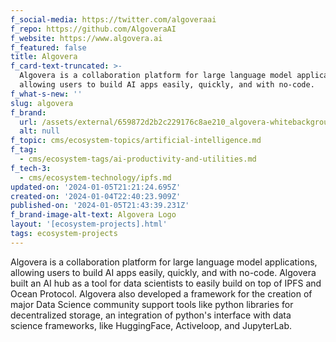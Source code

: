 ```yaml
---
f_social-media: https://twitter.com/algoveraai
f_repo: https://github.com/AlgoveraAI
f_website: https://www.algovera.ai
f_featured: false
title: Algovera
f_card-text-truncated: >-
  Algovera is a collaboration platform for large language model applications,
  allowing users to build AI apps easily, quickly, and with no-code.
f_what-s-new: ''
slug: algovera
f_brand:
  url: /assets/external/659872d2b2c229176c8ae210_algovera-whitebackground.png
  alt: null
f_topic: cms/ecosystem-topics/artificial-intelligence.md
f_tag:
  - cms/ecosystem-tags/ai-productivity-and-utilities.md
f_tech-3:
  - cms/ecosystem-technology/ipfs.md
updated-on: '2024-01-05T21:21:24.695Z'
created-on: '2024-01-04T22:40:23.909Z'
published-on: '2024-01-05T21:43:39.231Z'
f_brand-image-alt-text: Algovera Logo
layout: '[ecosystem-projects].html'
tags: ecosystem-projects
---
```


Algovera is a collaboration platform for large language model applications, allowing users to build AI apps easily, quickly, and with no-code. Algovera built an AI hub as a tool for data scientists to easily build on top of IPFS and Ocean Protocol. Algovera also developed a framework for the creation of major Data Science community support tools like python libraries for decentralized storage, an integration of python's interface with data science frameworks, like HuggingFace, Activeloop, and JupyterLab.
